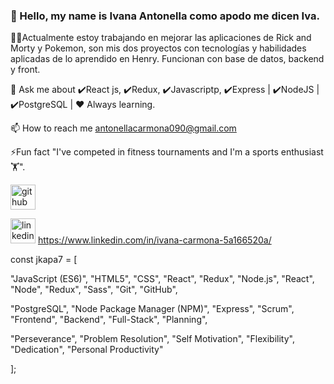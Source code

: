 ### 🙋 Hello, my name is Ivana Antonella como apodo me dicen Iva.


 👨‍💻Actualmente estoy trabajando en mejorar las aplicaciones de Rick and Morty y Pokemon, son mis dos proyectos con tecnologías y habilidades aplicadas de lo aprendido en Henry. Funcionan con base de datos, backend y front.
 
 💬 Ask me about ✔️React js, ✔️Redux,  ✔️Javascriptp, ✔️Express | ✔️NodeJS | ✔️PostgreSQL | ♥️ Always learning.
 
 📫 How to reach me antonellacarmona090@gmail.com

 
⚡Fun fact "I've competed in fitness tournaments and I'm a sports enthusiast🏋️".


[<img src='https://cdn.jsdelivr.net/npm/simple-icons@3.0.1/icons/github.svg' alt='github' height='40'>](https://github.com/https://github.com/antonella-carmona)  

 [<img src='https://cdn.jsdelivr.net/npm/simple-icons@3.0.1/icons/linkedin.svg' alt='linkedin' height='40'>](https://www.linkedin.com/in/https://www.linkedin.com/in/antonella-carmona-5a166520a//) https://www.linkedin.com/in/ivana-carmona-5a166520a/


  
const jkapa7 = [

   "JavaScript (ES6)", "HTML5", "CSS", "React", "Redux", "Node.js", "React", "Node", "Redux", "Sass", "Git", "GitHub",
   
   "PostgreSQL", "Node Package Manager (NPM)", "Express",  "Scrum",  "Frontend", "Backend", "Full-Stack", "Planning", 
   
   "Perseverance",  "Problem Resolution",  "Self Motivation",  "Flexibility",  "Dedication", "Personal Productivity" 
  
];



